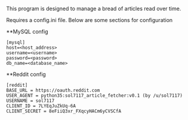 This program is designed to manage a bread of articles read over time.


Requires a config.ini file. Below are some sections for configuration

**MySQL config
```
[mysql]
host=<host_address>
username=<username>
password=<password>
db_name=<database_name>
```

**Reddit config
```
[reddit]
BASE_URL = https://oauth.reddit.com
USER_AGENT = python35:sol7117_article_fetcher:v0.1 (by /u/sol7117)
USERNAME = sol7117
CLIENT_ID = 7LYEqJuZkUq-6A
CLIENT_SECRET = 8eFiiQ3xr_FXqcyHACm6yCVSCfA
```